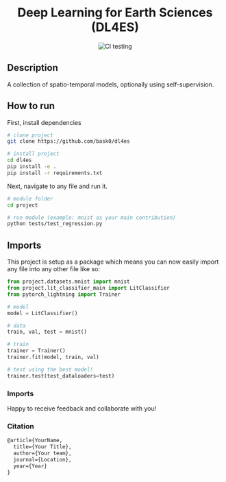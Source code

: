
<div align="center">

# Deep Learning for Earth Sciences (DL4ES)

<!--
[![Paper](http://img.shields.io/badge/paper-arxiv.1001.2234-B31B1B.svg)](https://www.nature.com/articles/nature14539)
[![Conference](http://img.shields.io/badge/NeurIPS-2019-4b44ce.svg)](https://papers.nips.cc/book/advances-in-neural-information-processing-systems-31-2018)

ARXIV   
[![Paper](http://img.shields.io/badge/arxiv-math.co:1480.1111-B31B1B.svg)](https://www.nature.com/articles/nature14539)
-->
![CI testing](https://github.com/bask0/dl4es/workflows/CI%20testing/badge.svg?branch=master&event=push)

<!--
Conference   
-->

</div>

## Description

A collection of spatio-temporal models, optionally using self-supervision.

## How to run

First, install dependencies

```bash
# clone project   
git clone https://github.com/bask0/dl4es

# install project   
cd dl4es
pip install -e .   
pip install -r requirements.txt
```

Next, navigate to any file and run it.

```bash
# module folder
cd project

# run module (example: mnist as your main contribution)   
python tests/test_regression.py    
```

## Imports

This project is setup as a package which means you can now easily import any file into any other file like so:

```python
from project.datasets.mnist import mnist
from project.lit_classifier_main import LitClassifier
from pytorch_lightning import Trainer

# model
model = LitClassifier()

# data
train, val, test = mnist()

# train
trainer = Trainer()
trainer.fit(model, train, val)

# test using the best model!
trainer.test(test_dataloaders=test)
```

### Imports

Happy to receive feedback and collaborate with you!

### Citation

```tex
@article{YourName,
  title={Your Title},
  author={Your team},
  journal={Location},
  year={Year}
}
```
